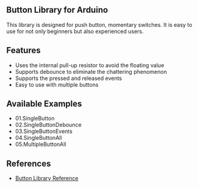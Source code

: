 ## Button Library for Arduino
This library is designed for push button, momentary switches. It is easy to use for not only beginners but also experienced users.

Features
----------------------------
* Uses the internal pull-up resistor to avoid the floating value
* Supports debounce to eliminate the chattering phenomenon
* Supports the pressed and released events
* Easy to use with multiple buttons

Available Examples
----------------------------
* 01.SingleButton
* 02.SingleButtonDebounce
* 03.SingleButtonEvents
* 04.SingleButtonAll
* 05.MultipleButtonAll

References
----------------------------
* [Button Library Reference](https://arduinogetstarted.com/tutorials/arduino-button-library)
